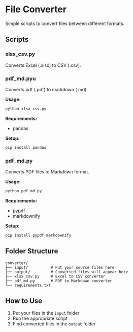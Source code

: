 # File Converter

Simple scripts to convert files between different formats.

## Scripts

### xlsx_csv.py
Converts Excel (.xlsx) to CSV (.csv).

### pdf_md.pyu
Converts pdf (.pdf) to markdown (.md).

**Usage:**
```bash
python xlsx_csv.py
```

**Requirements:**
- pandas

**Setup:**
```bash
pip install pandas
```

### pdf_md.py
Converts PDF files to Markdown format.

**Usage:**
```bash
python pdf_md.py
```

**Requirements:**
- pypdf
- markdownify

**Setup:**
```bash
pip install pypdf markdownify
```

## Folder Structure
```
converter/
├── input/          # Put your source files here
├── output/         # Converted files will appear here
├── xlsx_csv.py     # Excel to CSV converter
├── pdf_md.py       # PDF to Markdown converter
└── requirements.txt
```

## How to Use
1. Put your files in the `input` folder
2. Run the appropriate script
3. Find converted files in the `output` folder
